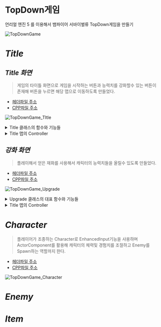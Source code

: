 # TopDown게임 

언리얼 엔진 5 를 이용해서 뱀파이어 서바이벌류 TopDown게임을 만들기

![TopDownGame](https://github.com/moad6127/Unreal_TopDown/assets/101626318/00158843-a210-463a-acf4-6a6f94ba6b91)


# *Title*

## *Title 화면*


>게임의 타이틀 화면으로 게임을 시작하는 버튼과 능력치를 강화할수 있는 버튼이 존재해 버튼을 누르면 해당 맵으로 이동하도록 만들었다.

- [헤더파일 주소](https://github.com/moad6127/Unreal_TopDown/blob/master/TopDown/Source/TopDown/Public/HUD/TitleWidget.h)
- [CPP파일 주소](https://github.com/moad6127/Unreal_TopDown/blob/master/TopDown/Source/TopDown/Private/HUD/TitleWidget.cpp)

![TopDownGame_TItle](https://github.com/moad6127/Unreal_TopDown/assets/101626318/8610d987-0999-4be5-b542-b9aea1bdbaad)


<details><summary> Title 클래스의 함수와 기능들</summary>
<p>
  
![TopDownGame_Title_h](https://github.com/moad6127/Unreal_TopDown/assets/101626318/b5974b05-7b8a-4b2d-8011-6c94c12d083a)
![TopDownGame_Title_cpp](https://github.com/moad6127/Unreal_TopDown/assets/101626318/51974790-59dd-4ad3-9a9d-9fa08ccde0e0)

> 단순히 버튼들을 바인딩한후 바인딩에 필요한 함수들을 구현해서 버튼을 클릭하면 해당 맵으로 이동하거나 종료 하도록 설정 하였다.

----------------------------------------------------------------------------------------------------
</p>
</details>

<details><summary> Title 맵의 Controller</summary>
<p>
  
![TopDownGame_TitleController](https://github.com/moad6127/Unreal_TopDown/assets/101626318/1fd9e498-08bf-4139-9565-eb256d910657)
![TopDownGame_TitleController_cpp](https://github.com/moad6127/Unreal_TopDown/assets/101626318/69f77317-41b8-40a8-96a1-5f0d11767a63)

> 맵으로 이동했을때 Controller의 BeginPlay를 통해서 Title의 Widget이 나타나도록 만들기 위해서 만들어진 컨트롤러로 단순히 Widget을 생성하고 화면에 띄우는 역할을 한다

----------------------------------------------------------------------------------------------------
</p>
</details>


## *강화 화면*

> 플레이해서 얻은 재화를 사용해서 캐릭터의 능력치들을 올릴수 있도록 만들었다.

- [헤더파일 주소](https://github.com/moad6127/Unreal_TopDown/blob/master/TopDown/Source/TopDown/Public/HUD/Upgrade.h)
- [CPP파일 주소](https://github.com/moad6127/Unreal_TopDown/blob/master/TopDown/Source/TopDown/Private/HUD/Upgrade.cpp)


![TopDownGame_Upgrade](https://github.com/moad6127/Unreal_TopDown/assets/101626318/d8f364fc-e569-4a74-8a3a-65b27b6c9ea6)

<details><summary> Upgrade 클래스의 대표 함수와 기능들</summary>
<p>

![TopDownGame_Upgrade_NativeConstruct](https://github.com/moad6127/Unreal_TopDown/assets/101626318/98be4bad-d658-4f11-b7f4-64ff69fe2cc9)

> SaveGame클래스를 활용하기 위해서 NativeConstruct함수에 필요한 정보들을 Load한후 각각의 Widget들의 정보를 업데이트 한다.

![TopDownGame_Upgrade_DamageBox_h](https://github.com/moad6127/Unreal_TopDown/assets/101626318/40f6f64a-37d7-4658-aac7-65704f79ea37)
![TopDownGame_Upgarde_DamageBox](https://github.com/moad6127/Unreal_TopDown/assets/101626318/7292bbdf-f816-4545-82c6-20a0584dc363)

> DamageUpgardeBox에 필요한 변수들과 함수들을 나타낸 것으로 버튼을 누르면 게임에서 얻은 재화가 강화에 필요한 재화보다 크거나 같을경우 능력치를 증가 시킨다.

![TopDownGame_Upgrade_saveNCanButton](https://github.com/moad6127/Unreal_TopDown/assets/101626318/479e6f2a-a8cb-42d7-96ad-d866f39e6a85)
> 저장버튼을 누르는 경우에만 Save를 하도록 설정하기
  
----------------------------------------------------------------------------------------------------
</p>
</details>


<details><summary> Title 맵의 Controller</summary>
<p>
  
![TopDownGame_UpgradeController_h](https://github.com/moad6127/Unreal_TopDown/assets/101626318/729db67e-a3dd-4b18-b013-93b23d318f50)
![TopDownGame_UpgradeController_cpp](https://github.com/moad6127/Unreal_TopDown/assets/101626318/4bf41dc3-4654-40d2-8a85-c66c44da7d6a)


> 맵으로 이동했을때 Controller의 BeginPlay를 통해서 Upgrade의 Widget이 나타나도록 만들기 위해서 만들어진 컨트롤러로 단순히 Widget을 생성하고 화면에 띄우는 역할을 한다

----------------------------------------------------------------------------------------------------
</p>
</details>


# *Character*

> 플레이어가 조종하는 Character로 EnhancedInput기능을 사용하며 ActorComponent를 활용해 캐릭터의 체력및 경험치를 조절하고 Enemy를 Spawn하는 역할까지 한다.

- [헤더파일 주소](https://github.com/moad6127/Unreal_TopDown/blob/master/TopDown/Source/TopDown/Public/Character/TopDownCharacter.h)
- [CPP파일 주소](https://github.com/moad6127/Unreal_TopDown/blob/master/TopDown/Source/TopDown/Private/Character/TopDownCharacter.cpp)

![TopDownGame_Character](https://github.com/moad6127/Unreal_TopDown/assets/101626318/cdd46026-28ca-4c1f-81ed-e9489f231475)



# *Enemy*


# *Item*




